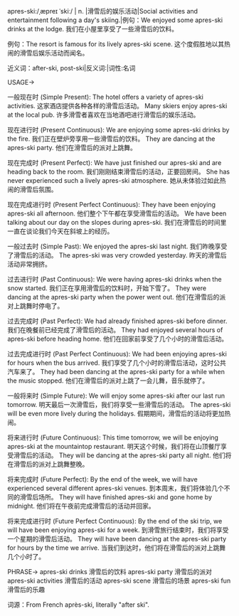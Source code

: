 apres-ski:/ˌæpreɪ ˈskiː/ | n. |滑雪后的娱乐活动|Social activities and entertainment following a day's skiing.|例句：We enjoyed some apres-ski drinks at the lodge. 我们在小屋里享受了一些滑雪后的饮料。

例句：The resort is famous for its lively apres-ski scene.  这个度假胜地以其热闹的滑雪后娱乐活动而闻名。

近义词：after-ski, post-ski|反义词:|词性:名词


USAGE->

一般现在时 (Simple Present):
The hotel offers a variety of apres-ski activities.  这家酒店提供各种各样的滑雪后活动。
Many skiers enjoy apres-ski at the local pub. 许多滑雪者喜欢在当地酒吧进行滑雪后的娱乐活动。


现在进行时 (Present Continuous):
We are enjoying some apres-ski drinks by the fire. 我们正在壁炉旁享用一些滑雪后的饮料。
They are dancing at the apres-ski party. 他们在滑雪后的派对上跳舞。


现在完成时 (Present Perfect):
We have just finished our apres-ski and are heading back to the room. 我们刚刚结束滑雪后的活动，正要回房间。
She has never experienced such a lively apres-ski atmosphere. 她从未体验过如此热闹的滑雪后氛围。


现在完成进行时 (Present Perfect Continuous):
They have been enjoying apres-ski all afternoon. 他们整个下午都在享受滑雪后的活动。
We have been talking about our day on the slopes during apres-ski.  我们在滑雪后的时间里一直在谈论我们今天在斜坡上的经历。


一般过去时 (Simple Past):
We enjoyed the apres-ski last night. 我们昨晚享受了滑雪后的活动。
The apres-ski was very crowded yesterday. 昨天的滑雪后活动非常拥挤。


过去进行时 (Past Continuous):
We were having apres-ski drinks when the snow started.  我们正在享用滑雪后的饮料时，开始下雪了。
They were dancing at the apres-ski party when the power went out.  他们在滑雪后的派对上跳舞时停电了。


过去完成时 (Past Perfect):
We had already finished apres-ski before dinner. 我们在晚餐前已经完成了滑雪后的活动。
They had enjoyed several hours of apres-ski before heading home. 他们在回家前享受了几个小时的滑雪后活动。


过去完成进行时 (Past Perfect Continuous):
We had been enjoying apres-ski for hours when the bus arrived.  我们享受了几个小时的滑雪后活动，这时公共汽车来了。
They had been dancing at the apres-ski party for a while when the music stopped.  他们在滑雪后的派对上跳了一会儿舞，音乐就停了。


一般将来时 (Simple Future):
We will enjoy some apres-ski after our last run tomorrow. 明天最后一次滑雪后，我们将享受一些滑雪后的活动。
The apres-ski will be even more lively during the holidays. 假期期间，滑雪后的活动将更加热闹。


将来进行时 (Future Continuous):
This time tomorrow, we will be enjoying apres-ski at the mountaintop restaurant. 明天这个时候，我们将在山顶餐厅享受滑雪后的活动。
They will be dancing at the apres-ski party all night. 他们将在滑雪后的派对上跳舞整晚。


将来完成时 (Future Perfect):
By the end of the week, we will have experienced several different apres-ski venues. 到本周末，我们将体验几个不同的滑雪后场所。
They will have finished apres-ski and gone home by midnight.  他们将在午夜前完成滑雪后的活动并回家。


将来完成进行时 (Future Perfect Continuous):
By the end of the ski trip, we will have been enjoying apres-ski for a week. 到滑雪旅行结束时，我们将享受一个星期的滑雪后活动。
They will have been dancing at the apres-ski party for hours by the time we arrive.  当我们到达时，他们将在滑雪后的派对上跳舞几个小时了。



PHRASE->
apres-ski drinks  滑雪后的饮料
apres-ski party  滑雪后的派对
apres-ski activities  滑雪后的活动
apres-ski scene  滑雪后的场景
apres-ski fun  滑雪后的乐趣

词源：From French après-ski, literally "after ski".
